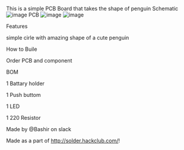This is a simple PCB Board that takes the shape of penguin
Schematic
![image](https://github.com/user-attachments/assets/e0fcb323-723f-4b33-b42d-6dbdcc80a52b)
PCB
![image](https://github.com/user-attachments/assets/503bf069-2c8b-4d4e-93ba-2046199bcec3)
![image](https://github.com/user-attachments/assets/a20f683f-4159-4375-a96e-c78e494b9447)

Features

simple cirle with amazing shape of a cute penguin


How to Buile

Order PCB and component


BOM

1 Battary holder

1 Push buttom

1 LED

1 220 Resistor


Made by @Bashir on slack

Made as a part of http://solder.hackclub.com/!

